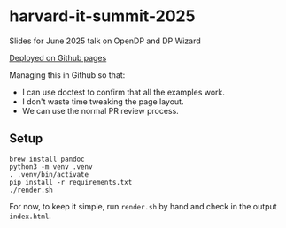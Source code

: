 # harvard-it-summit-2025
Slides for June 2025 talk on OpenDP and DP Wizard

[Deployed on Github pages](https://opendp.github.io/harvard-it-summit-2025)

Managing this in Github so that:
- I can use doctest to confirm that all the examples work. 
- I don't waste time tweaking the page layout.
- We can use the normal PR review process.

## Setup

```
brew install pandoc
python3 -m venv .venv
. .venv/bin/activate
pip install -r requirements.txt
./render.sh
```

For now, to keep it simple, run `render.sh` by hand and check in the output `index.html`.
